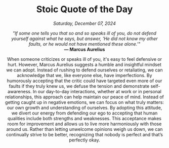 <h1 align="center">Stoic Quote of the Day</h1>
<p align="center"><em>Saturday, December 07, 2024</em></p>
<p align="center">
    <em>"If some one tells you that so and so speaks ill of you, do not defend yourself against what he says, but answer, 'He did not know my other faults, or he would not have mentioned these alone.'"</em><br>
    <strong>— Marcus Aurelius</strong>
</p>

<p align="center" style="max-width:600px;margin:0 auto;">
    When someone criticizes or speaks ill of you, it's easy to feel defensive or hurt. However, Marcus Aurelius suggests a humble and insightful mindset we can adopt. Instead of rushing to defend ourselves or retaliating, we can acknowledge that we, like everyone else, have imperfections. By humorously accepting that the critic could have targeted even more of our faults if they truly knew us, we defuse the tension and demonstrate self-awareness. In our day-to-day interactions, whether at work or in personal relationships, this approach can help maintain our peace of mind. Instead of getting caught up in negative emotions, we can focus on what truly matters: our own growth and understanding of ourselves. By adopting this attitude, we divert our energy from defending our ego to accepting that human qualities include both strengths and weaknesses. This acceptance makes room for improvement and allows us to live more harmoniously with those around us. Rather than letting unwelcome opinions weigh us down, we can continually strive to be better, recognizing that nobody is perfect and that’s perfectly okay.
</p>
